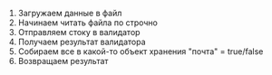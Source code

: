 1. Загружаем данные в файл
2. Начинаем читать файла по строчно
3. Отправляем стоку в валидатор
4. Получаем результат валидатора
5. Собираем все в какой-то объект хранения  "почта" = true/false
6. Возвращаем результат
